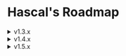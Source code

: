 # Hascal's Roadmap 

<details>
<summary>v1.3.x</summary>

### Language
- llvm backend
- js backend

- lambdas :
```typescript
var mythread = thread(@(x:int,y:int){
    print(x*y)
})
```

- generate html doc from a code

### Standard Library

### Package Manager

### Other
- rebranding

</details>

<details>
<summary>v1.4.x</summary>

### Language
- rewrite compiler in hascal 
- generics
```typescript
function f<T>(x: T): T {
    return x
}
```

### Standard Library
- `thread` library

### Package Manager

### Other

</details>


<details>
<summary>v1.5.x</summary>

### Language
- classes
```typescript
class C : T {
    var foo : string
    var bar = 1

    // constructor
    C(foo: string){
        this.foo = foo
    }

    public f(x: string): string {
        return x
    }

    private f2(x: string): string {
        return x
    }

    new(foo: string): C {
        return new C(foo)
    }

    delete(foo: string): C {
        delete this.foo
        delete this.bar
    }
}
```

### Standard Library

### Package Manager

### Other

</details>
